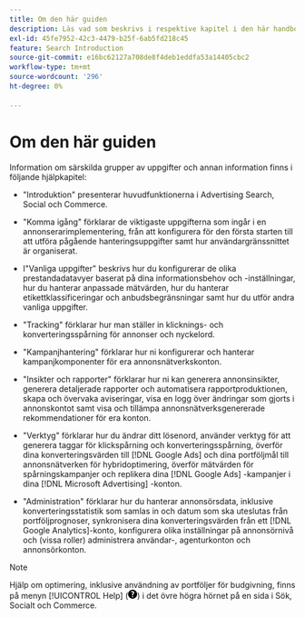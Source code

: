 ```yaml
---
title: Om den här guiden
description: Läs vad som beskrivs i respektive kapitel i den här handboken.
exl-id: 45fe7952-42c3-4479-b25f-6ab5fd218c45
feature: Search Introduction
source-git-commit: e16bc62127a708de8f4deb1eddfa53a14405cbc2
workflow-type: tm+mt
source-wordcount: '296'
ht-degree: 0%

---
```


# Om den här guiden

Information om särskilda grupper av uppgifter och annan information finns i följande hjälpkapitel:

* &quot;Introduktion&quot; presenterar huvudfunktionerna i Advertising Search, Social och Commerce.

* &quot;Komma igång&quot; förklarar de viktigaste uppgifterna som ingår i en annonserarimplementering, från att konfigurera för den första starten till att utföra pågående hanteringsuppgifter samt hur användargränssnittet är organiserat.

* I&quot;Vanliga uppgifter&quot; beskrivs hur du konfigurerar de olika prestandadatavyer baserat på dina informationsbehov och -inställningar, hur du hanterar anpassade mätvärden, hur du hanterar etikettklassificeringar och anbudsbegränsningar samt hur du utför andra vanliga uppgifter.

* &quot;Tracking&quot; förklarar hur man ställer in klicknings- och konverteringsspårning för annonser och nyckelord.

* &quot;Kampanjhantering&quot; förklarar hur ni konfigurerar och hanterar kampanjkomponenter för era annonsnätverkskonton.

* &quot;Insikter och rapporter&quot; förklarar hur ni kan generera annonsinsikter, generera detaljerade rapporter och automatisera rapportproduktionen, skapa och övervaka aviseringar, visa en logg över ändringar som gjorts i annonskontot samt visa och tillämpa annonsnätverksgenererade rekommendationer för era konton.

* &quot;Verktyg&quot; förklarar hur du ändrar ditt lösenord, använder verktyg för att generera taggar för klickspårning och konverteringsspårning, överför dina konverteringsvärden till [!DNL Google Ads] och dina portföljmål till annonsnätverken för hybridoptimering, överför mätvärden för spårningskampanjer och replikera dina [!DNL Google Ads] -kampanjer i dina [!DNL Microsoft Advertising] -konton.

* &quot;Administration&quot; förklarar hur du hanterar annonsörsdata, inklusive konverteringsstatistik som samlas in och datum som ska uteslutas från portföljprognoser, synkronisera dina konverteringsvärden från ett [!DNL Google Analytics]-konto, konfigurera olika inställningar på annonsörnivå och (vissa roller) administrera användar-, agenturkonton och annonsörkonton.

>[!NOTE]
>
>Hjälp om optimering, inklusive användning av portföljer för budgivning, finns på menyn [!UICONTROL Help] (![Hjälp-menyn](/help/search-social-commerce/assets/help-main-menu.png "Hjälp-menyn")) i det övre högra hörnet på en sida i Sök, Socialt och Commerce.
